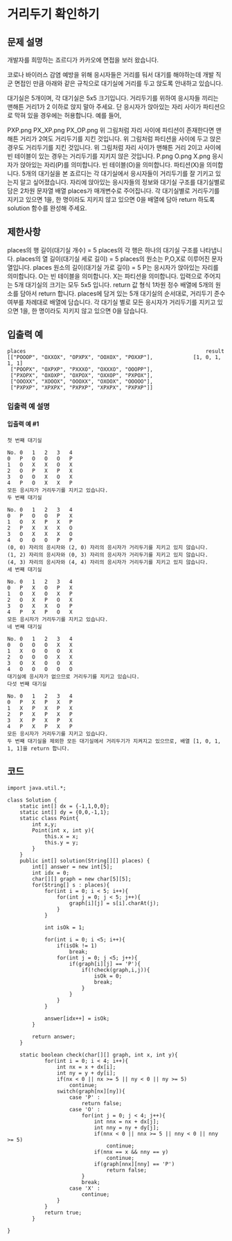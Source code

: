 # 거리두기 확인하기
## 문제 설명
개발자를 희망하는 죠르디가 카카오에 면접을 보러 왔습니다.

코로나 바이러스 감염 예방을 위해 응시자들은 거리를 둬서 대기를 해야하는데 개발 직군 면접인 만큼
아래와 같은 규칙으로 대기실에 거리를 두고 앉도록 안내하고 있습니다.

대기실은 5개이며, 각 대기실은 5x5 크기입니다.
거리두기를 위하여 응시자들 끼리는 맨해튼 거리1가 2 이하로 앉지 말아 주세요.
단 응시자가 앉아있는 자리 사이가 파티션으로 막혀 있을 경우에는 허용합니다.
예를 들어,

PXP.png	PX_XP.png	PX_OP.png
위 그림처럼 자리 사이에 파티션이 존재한다면 맨해튼 거리가 2여도 거리두기를 지킨 것입니다.	위 그림처럼 파티션을 사이에 두고 앉은 경우도 거리두기를 지킨 것입니다.	위 그림처럼 자리 사이가 맨해튼 거리 2이고 사이에 빈 테이블이 있는 경우는 거리두기를 지키지 않은 것입니다.
P.png	O.png	X.png
응시자가 앉아있는 자리(P)를 의미합니다.	빈 테이블(O)을 의미합니다.	파티션(X)을 의미합니다.
5개의 대기실을 본 죠르디는 각 대기실에서 응시자들이 거리두기를 잘 기키고 있는지 알고 싶어졌습니다. 자리에 앉아있는 응시자들의 정보와 대기실 구조를 대기실별로 담은 2차원 문자열 배열 places가 매개변수로 주어집니다. 각 대기실별로 거리두기를 지키고 있으면 1을, 한 명이라도 지키지 않고 있으면 0을 배열에 담아 return 하도록 solution 함수를 완성해 주세요.

## 제한사항
places의 행 길이(대기실 개수) = 5
places의 각 행은 하나의 대기실 구조를 나타냅니다.
places의 열 길이(대기실 세로 길이) = 5
places의 원소는 P,O,X로 이루어진 문자열입니다.
places 원소의 길이(대기실 가로 길이) = 5
P는 응시자가 앉아있는 자리를 의미합니다.
O는 빈 테이블을 의미합니다.
X는 파티션을 의미합니다.
입력으로 주어지는 5개 대기실의 크기는 모두 5x5 입니다.
return 값 형식
1차원 정수 배열에 5개의 원소를 담아서 return 합니다.
places에 담겨 있는 5개 대기실의 순서대로, 거리두기 준수 여부를 차례대로 배열에 담습니다.
각 대기실 별로 모든 응시자가 거리두기를 지키고 있으면 1을, 한 명이라도 지키지 않고 있으면 0을 담습니다.
## 입출력 예
```
places	                                                        result
[["POOOP", "OXXOX", "OPXPX", "OOXOX", "POXXP"],             [1, 0, 1, 1, 1]
 ["POOPX", "OXPXP", "PXXXO", "OXXXO", "OOOPP"], 
 ["PXOPX", "OXOXP", "OXPOX", "OXXOP", "PXPOX"], 
 ["OOOXX", "XOOOX", "OOOXX", "OXOOX", "OOOOO"], 
 ["PXPXP", "XPXPX", "PXPXP", "XPXPX", "PXPXP"]]	            
```
### 입출력 예 설명
#### 입출력 예 #1
```
첫 번째 대기실

No.	0	1	2	3	4
0	P	O	O	O	P
1	O	X	X	O	X
2	O	P	X	P	X
3	O	O	X	O	X
4	P	O	X	X	P
모든 응시자가 거리두기를 지키고 있습니다.
두 번째 대기실

No.	0	1	2	3	4
0	P	O	O	P	X
1	O	X	P	X	P
2	P	X	X	X	O
3	O	X	X	X	O
4	O	O	O	P	P
(0, 0) 자리의 응시자와 (2, 0) 자리의 응시자가 거리두기를 지키고 있지 않습니다.
(1, 2) 자리의 응시자와 (0, 3) 자리의 응시자가 거리두기를 지키고 있지 않습니다.
(4, 3) 자리의 응시자와 (4, 4) 자리의 응시자가 거리두기를 지키고 있지 않습니다.
세 번째 대기실

No.	0	1	2	3	4
0	P	X	O	P	X
1	O	X	O	X	P
2	O	X	P	O	X
3	O	X	X	O	P
4	P	X	P	O	X
모든 응시자가 거리두기를 지키고 있습니다.
네 번째 대기실

No.	0	1	2	3	4
0	O	O	O	X	X
1	X	O	O	O	X
2	O	O	O	X	X
3	O	X	O	O	X
4	O	O	O	O	O
대기실에 응시자가 없으므로 거리두기를 지키고 있습니다.
다섯 번째 대기실

No.	0	1	2	3	4
0	P	X	P	X	P
1	X	P	X	P	X
2	P	X	P	X	P
3	X	P	X	P	X
4	P	X	P	X	P
모든 응시자가 거리두기를 지키고 있습니다.
두 번째 대기실을 제외한 모든 대기실에서 거리두기가 지켜지고 있으므로, 배열 [1, 0, 1, 1, 1]을 return 합니다.
```


## 코드
```
import java.util.*;

class Solution {
    static int[] dx = {-1,1,0,0};
    static int[] dy = {0,0,-1,1};
    static class Point{
        int x,y;
        Point(int x, int y){
            this.x = x;
            this.y = y;
        }
    }
    public int[] solution(String[][] places) {
        int[] answer = new int[5];
        int idx = 0;
        char[][] graph = new char[5][5];
        for(String[] s : places){
            for(int i = 0; i < 5; i++){
                for(int j = 0; j < 5; j++){
                    graph[i][j] = s[i].charAt(j);
                }
            }
            
            int isOk = 1;
            
            for(int i = 0; i <5; i++){
                if(isOk != 1)
                    break;
                for(int j = 0; j <5; j++){
                    if(graph[i][j] == 'P'){
                        if(!check(graph,i,j)){
                            isOk = 0;
                            break;
                        }
                    }
                }
            }
            
            answer[idx++] = isOk;
        }
        
        return answer;
    }
    
    static boolean check(char[][] graph, int x, int y){
            for(int i = 0; i < 4; i++){
                int nx = x + dx[i];
                int ny = y + dy[i];
                if(nx < 0 || nx >= 5 || ny < 0 || ny >= 5)
                    continue;
                switch(graph[nx][ny]){
                    case 'P' :
                        return false;
                    case 'O' :
                        for(int j = 0; j < 4; j++){
                            int nnx = nx + dx[j];
                            int nny = ny + dy[j];
                            if(nnx < 0 || nnx >= 5 || nny < 0 || nny >= 5)
                                continue;
                            if(nnx == x && nny == y)
                                continue;
                            if(graph[nnx][nny] == 'P')
                                return false;
                        }
                        break;
                    case 'X' :
                        continue;
                }
            }
            return true;
        }
    
}
```
